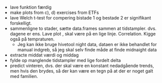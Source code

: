 - lave funktion færdig
- make plots from c), d) exercises from ETFs 
- lave Welch t-test for compering  bistade 1 og bestade 2 er signifikant forskelligt. 
- sammenligne to stader, sætte data.frames sammen at tidstampler. dvs. dagene er ens. Lave plot , skal være på en lige linje. Correlation. Kigge også på tempraturen. 
  - Jeg kan ikke bruge hivetool night data, dataen er ikke behandlet for manual indgreb, så jeg skal selv finde måde at finde midnaight data
- extracte middat værdi og middag
- fylde op manglende tidstampler med lige fordelt delta
- predict vinteren, dvs. der skal være en konstant nedadgående trends, men hvis den brydes, så der kan være en tegn på at der er noget galt med familien. 
